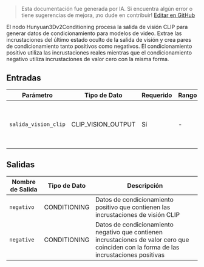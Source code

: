 > Esta documentación fue generada por IA. Si encuentra algún error o tiene sugerencias de mejora, ¡no dude en contribuir! [Editar en GitHub](https://github.com/Comfy-Org/embedded-docs/blob/main/comfyui_embedded_docs/docs/Hunyuan3Dv2Conditioning/es.md)

El nodo Hunyuan3Dv2Conditioning procesa la salida de visión CLIP para generar datos de condicionamiento para modelos de video. Extrae las incrustaciones del último estado oculto de la salida de visión y crea pares de condicionamiento tanto positivos como negativos. El condicionamiento positivo utiliza las incrustaciones reales mientras que el condicionamiento negativo utiliza incrustaciones de valor cero con la misma forma.

## Entradas

| Parámetro | Tipo de Dato | Requerido | Rango | Descripción |
|-----------|-----------|----------|-------|-------------|
| `salida_vision_clip` | CLIP_VISION_OUTPUT | Sí | - | La salida de un modelo de visión CLIP que contiene incrustaciones visuales |

## Salidas

| Nombre de Salida | Tipo de Dato | Descripción |
|-------------|-----------|-------------|
| `negativo` | CONDITIONING | Datos de condicionamiento positivo que contienen las incrustaciones de visión CLIP |
| `negative` | CONDITIONING | Datos de condicionamiento negativo que contienen incrustaciones de valor cero que coinciden con la forma de las incrustaciones positivas |
